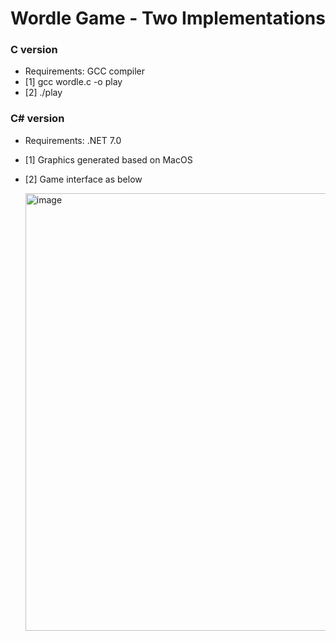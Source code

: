 # Wordle Game - Two Implementations

### C version
- Requirements: GCC compiler
- [1] gcc wordle.c -o play
- [2] ./play

### C# version
- Requirements: .NET 7.0
- [1] Graphics generated based on MacOS
- [2] Game interface as below
  
   <img width="700" alt="image" src="https://github.com/user-attachments/assets/5b12d87d-b42b-4461-a2a7-6f67a1d05cf7" />
